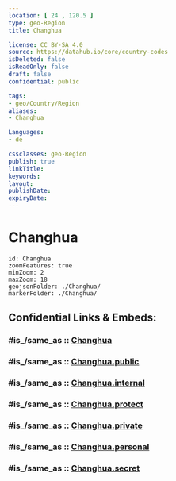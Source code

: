 ```yaml
---
location: [ 24 , 120.5 ] 
type: geo-Region
title: Changhua

license: CC BY-SA 4.0
source: https://datahub.io/core/country-codes
isDeleted: false
isReadOnly: false
draft: false
confidential: public

tags:
- geo/Country/Region
aliases:
- Changhua

Languages:
- de

cssclasses: geo-Region
publish: true
linkTitle: 
keywords: 
layout: 
publishDate: 
expiryDate: 
---
```


# Changhua

```leaflet
id: Changhua
zoomFeatures: true 
minZoom: 2 
maxZoom: 18
geojsonFolder: ./Changhua/
markerFolder: ./Changhua/
```


## Confidential Links & Embeds: 

### #is_/same_as :: [Changhua](/_Standards/Earth/Continent/Asia/Asia~East/Taiwan/Provinces~Taiwan/Taiwan/counties~Taiwan/Changhua.md) 

### #is_/same_as :: [Changhua.public](/_public/Earth/Continent/Asia/Asia~East/Taiwan/Provinces~Taiwan/Taiwan/counties~Taiwan/Changhua.public.md) 

### #is_/same_as :: [Changhua.internal](/_internal/Earth/Continent/Asia/Asia~East/Taiwan/Provinces~Taiwan/Taiwan/counties~Taiwan/Changhua.internal.md) 

### #is_/same_as :: [Changhua.protect](/_protect/Earth/Continent/Asia/Asia~East/Taiwan/Provinces~Taiwan/Taiwan/counties~Taiwan/Changhua.protect.md) 

### #is_/same_as :: [Changhua.private](/_private/Earth/Continent/Asia/Asia~East/Taiwan/Provinces~Taiwan/Taiwan/counties~Taiwan/Changhua.private.md) 

### #is_/same_as :: [Changhua.personal](/_personal/Earth/Continent/Asia/Asia~East/Taiwan/Provinces~Taiwan/Taiwan/counties~Taiwan/Changhua.personal.md) 

### #is_/same_as :: [Changhua.secret](/_secret/Earth/Continent/Asia/Asia~East/Taiwan/Provinces~Taiwan/Taiwan/counties~Taiwan/Changhua.secret.md)

